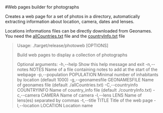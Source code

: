 #Web pages builder for photographs

Creates a web page for a set of photos in a directory, automatically extracting information about location, camera, dates and lenses.

Locations informations files can be directly downloaded from Geonames. You need the [allCountries.txt](https://download.geonames.org/export/dump/allCountries.zip) file and the [countryInfo.txt](https://download.geonames.org/export/dump/countryInfo.txt) file


> Usage:
>  ./target/release/photoweb [OPTIONS]
>
> Build web pages to display a collection of photographs
>
> Optional arguments:
>  -h,--help             Show this help message and exit
>  -n,--notes NOTES      Name of a file containing notes to add at the start of
>                        the webpage
>  -p,--population POPULATION
>                        Minimal number of inhabitants by location (default
>                        1000)
>  -g,--geonamesfile GEONAMESFILE
>                        Name of geonames file (default ./allCountries.txt)
>  -C,--countryinfo COUNTRYINFO
>                        Name of country_info file (default ./countryInfo.txt)
>  -c,--camera CAMERA    Name of camera
>  -l,--lens LENS        Name of lens(es) separated by commas
>  -t,--title TITLE      Title of the web page
>  -l,--location LOCATION
>                       Location name

